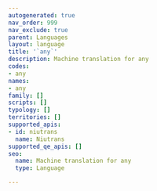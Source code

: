 ```yaml
---
autogenerated: true
nav_order: 999
nav_exclude: true
parent: Languages
layout: language
title: '`any`'
description: Machine translation for any
codes:
- any
names:
- any
family: []
scripts: []
typology: []
territories: []
supported_apis:
- id: niutrans
  name: Niutrans
supported_qe_apis: []
seo:
  name: Machine translation for any
  type: Language

---
```


